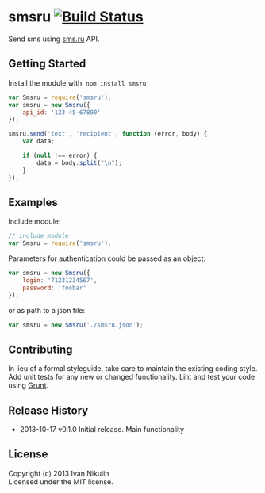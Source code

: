 # smsru [![Build Status](https://secure.travis-ci.org/vansanblch/smsru.png?branch=master)](http://travis-ci.org/vansanblch/smsru)

Send sms using [sms.ru](http://sms.ru) API.

## Getting Started
Install the module with: `npm install smsru`

```javascript
var Smsru = require('smsru');
var smsru = new Smsru({
    api_id: '123-45-67890'
});

smsru.send('text', 'recipient', function (error, body) {
    var data;

    if (null !== error) {
        data = body.split("\n");
    }
});
```

## Examples

Include module:
```js
// include module
var Smsru = require('smsru');
```

Parameters for authentication could be passed as an object:
```js
var smsru = new Smsru({
    login: '71231234567',
    password: 'foobar'
});
```
or as path to a json file:
```js
var smsru = new Smsru('./smsru.json');
```

## Contributing
In lieu of a formal styleguide, take care to maintain the existing coding style. Add unit tests for any new or changed functionality. Lint and test your code using [Grunt](http://gruntjs.com/).

## Release History
 * 2013-10-17   v0.1.0  Initial release. Main functionality

## License
Copyright (c) 2013 Ivan Nikulin  
Licensed under the MIT license.
